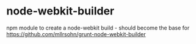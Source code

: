 node-webkit-builder
===================

npm module to create a node-webkit build - should become the base for https://github.com/mllrsohn/grunt-node-webkit-builder
